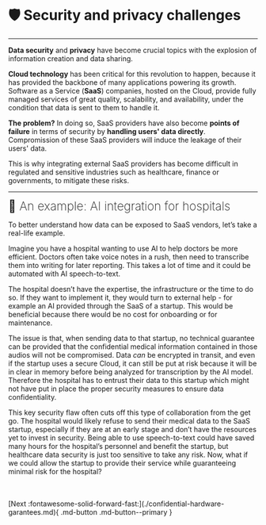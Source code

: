# 🛡️ Security and privacy challenges
___________________________________________________

**Data security** and **privacy** have become crucial topics with the explosion of information creation and data sharing.

**Cloud technology** has been critical for this revolution to happen, because it has provided the backbone of many applications powering its growth. Software as a Service (**SaaS**) companies, hosted on the Cloud, provide fully managed services of great quality, scalability, and availability, under the condition that data is sent to them to handle it.

**The problem?** In doing so, SaaS providers have also become **points of failure** in terms of security by **handling users' data directly**. Compromission of these SaaS providers will induce the leakage of their users' data. 

This is why integrating external SaaS providers has become difficult in regulated and sensitive industries such as healthcare, finance or governments, to mitigate these risks.

______________________________________________________

<font size="5"><span style="font-weight: 200">
🏥 An example: AI integration for hospitals
</font></span>

To better understand how data can be exposed to SaaS vendors, let’s take a real-life example.

Imagine you have a hospital wanting to use AI to help doctors be more efficient. Doctors often take voice notes in a rush, then need to transcribe them into writing for later reporting. This takes a lot of time and it could be automated with AI speech-to-text.

The hospital doesn’t have the expertise, the infrastructure or the time to do so. If they want to implement it, they would turn to external help - for example an AI provided through the SaaS of a startup. This would be beneficial because there would be no cost for onboarding or for maintenance.

The issue is that, when sending data to that startup, no technical guarantee can be provided that the confidential medical information contained in those audios will not be compromised. Data *can* be encrypted in transit, and even if the startup uses a secure Cloud, it can still be put at risk because it will be in clear in memory before being analyzed for transcription by the AI model. Therefore the hospital has to entrust their data to this startup which might not have put in place the proper security measures to ensure data confidentiality.

This key security flaw often cuts off this type of collaboration from the get go. The hospital would likely refuse to send their medical data to the SaaS startup, especially if they are at an early stage and don’t have the resources yet to invest in security. Being able to use speech-to-text could have saved many hours for the hospital’s personnel and benefit the startup, but healthcare data security is just too sensitive to take any risk. Now, what if we could allow the startup to provide their service while guaranteeing minimal risk for the hospital?

<br />
<br />
[Next :fontawesome-solid-forward-fast:](./confidential-hardware-garantees.md){ .md-button .md-button--primary }
